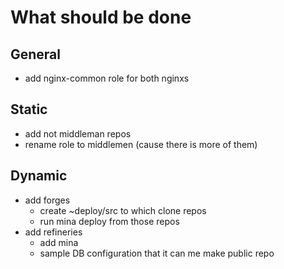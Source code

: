 # What should be done

## General

- add nginx-common role for both nginxs

## Static

- add not middleman repos
- rename role to middlemen (cause there is more of them)

## Dynamic

- add forges
    - create ~deploy/src to which clone repos
    - run mina deploy from those repos
- add refineries
    - add mina
    - sample DB configuration that it can me make public repo
